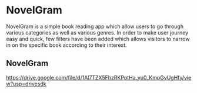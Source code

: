 # NovelGram

NovelGram is a simple book reading app which allow users to go through various categories as well as various genres.
In order to make user journey easy and quick, few filters have been added which allows visitors to narrow in on the specific book according to their interest.

## NovelGram
https://drive.google.com/file/d/1Al7TZX5FhzRKPptHa_yu0_KmpGyUgHfy/view?usp=drivesdk

